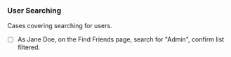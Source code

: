 ### User Searching

Cases covering searching for users.

- [ ] As Jane Doe, on the Find Friends page, search for "Admin", confirm list filtered.
